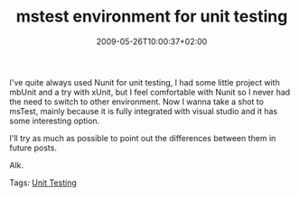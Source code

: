 ﻿---
title: "mstest environment for unit testing"
description: ""
date: 2009-05-26T10:00:37+02:00
draft: false
tags: [Testing]
categories: [Testing]
---
I've quite always used Nunit for unit testing, I had some little project with mbUnit and a try with xUnit, but I feel comfortable with Nunit so I never had the need to switch to other environment. Now I wanna take a shot to msTest, mainly because it is fully integrated with visual studio and it has some interesting option.

I'll try as much as possible to point out the differences between them in future posts.

Alk.

Tags: [Unit Testing](http://technorati.com/tag/Unit%20Testing)
